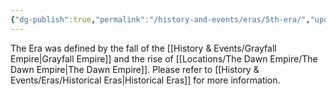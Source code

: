 ```yaml
---
{"dg-publish":true,"permalink":"/history-and-events/eras/5th-era/","updated":"2024-12-13T17:46:30.499+00:00"}
---
```


The Era was defined by the fall of the [[History & Events/Grayfall Empire\|Grayfall Empire]] and the rise of [[Locations/The Dawn Empire/The Dawn Empire\|The Dawn Empire]]. Please refer to [[History & Events/Eras/Historical Eras\|Historical Eras]] for more information. 